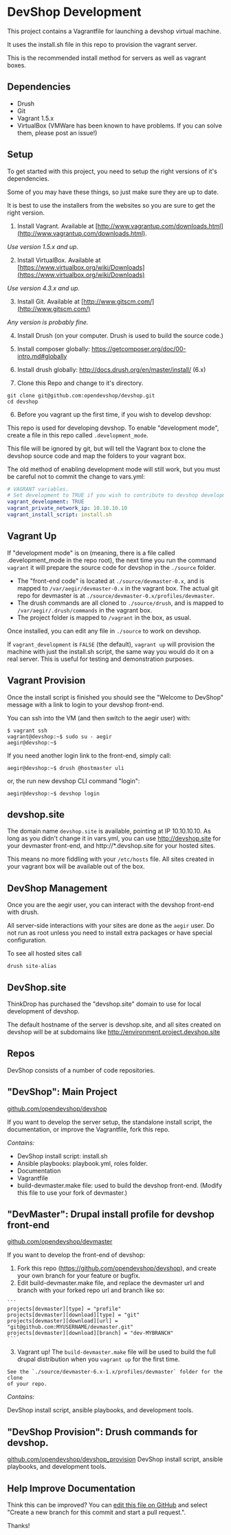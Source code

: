 DevShop Development
===================

This project contains a Vagrantfile for launching a devshop virtual machine.

It uses the install.sh file in this repo to provision the vagrant server.

This is the recommended install method for servers as well as vagrant boxes.

Dependencies
------------

- Drush
- Git
- Vagrant 1.5.x
- VirtualBox (VMWare has been known to have problems.  If you can solve them, please post an issue!)

Setup
-----

To get started with this project, you need to setup the right versions of it's dependencies.

Some of you may have these things, so just make sure they are up to date.

It is best to use the installers from the websites so you are sure to get the right version.


1. Install Vagrant.
  Available at [http://www.vagrantup.com/downloads.html](http://www.vagrantup.com/downloads.html).
  
  *Use version 1.5.x and up.*

2. Install VirtualBox.
  Available at [https://www.virtualbox.org/wiki/Downloads](https://www.virtualbox.org/wiki/Downloads)
  
  *Use version 4.3.x and up.*

3. Install Git.
  Available at [http://www.gitscm.com/](http://www.gitscm.com/)

  *Any version is probably fine.*

4. Install Drush (on your computer. Drush is used to build the source code.)

  1. Install composer globally: https://getcomposer.org/doc/00-intro.md#globally
  2. Install drush globally: http://docs.drush.org/en/master/install/  (6.x)

5. Clone this Repo and change to it's directory.

  ```
  git clone git@github.com:opendevshop/devshop.git
  cd devshop
  ```

6. Before you vagrant up the first time, if you wish to develop devshop:

  This repo is used for developing devshop.  To enable "development mode", create a file in this repo called 
  `.development_mode`.
  
  This file will be ignored by git, but will tell the Vagrant box to clone the devshop source code and map the folders
  to your vagrant box.
  
  The old method of enabling development mode will still work, but you must be careful not to commit the change to vars.yml:

  ```yml
  # VAGRANT variables.
  # Set development to TRUE if you wish to contribute to devshop development.
  vagrant_development: TRUE
  vagrant_private_network_ip: 10.10.10.10
  vagrant_install_script: install.sh
  ```

## Vagrant Up

If "development mode" is on (meaning, there is a file called .development_mode in the repo root), the next time you run 
the command `vagrant` it will prepare the source code for devshop in the `./source` folder.
   
  - The "front-end code" is located at `./source/devmaster-0.x`, and is mapped to `/var/aegir/devmaster-0.x` in the
   vagrant box. The actual git repo for devmaster is at `./source/devmaster-0.x/profiles/devmaster`.
  - The drush commands are all cloned to `./source/drush`, and is mapped to `/var/aegir/.drush/commands` in the vagrant box.
  - The project folder is mapped to `/vagrant` in the box, as usual.
  
  Once installed, you can edit any file in `./source` to work on devshop.
  
If `vagrant_development` is `FALSE` (the default), `vagrant up` will provision the machine with just the install.sh script, 
  the same way you would do it on a real server.  This is useful for testing and demonstration purposes.

## Vagrant Provision
  
Once the install script is finished you should see the "Welcome to DevShop" message with a link to login to your 
devshop front-end.
  
You can ssh into the VM (and then switch to the aegir user) with:

  ```
  $ vagrant ssh
  vagrant@devshop:~$ sudo su - aegir
  aegir@devshop:~$ 
  ```
  
If you need another login link to the front-end, simply call:

  ```
  aegir@devshop:~$ drush @hostmaster uli
  ```
  
  or, the run new devshop CLI command "login":

  ```
  aegir@devshop:~$ devshop login
  ```
  
## devshop.site

The domain name `devshop.site` is available, pointing at IP 10.10.10.10.  As long as you didn't change it in vars.yml,
you can use http://devshop.site for your devmaster front-end, and http://*.devshop.site for your hosted sites.

This means no more fiddling with your `/etc/hosts` file. All sites created in your vagrant box will be available out of 
the box.

DevShop Management
------------------

  Once you are the aegir user, you can interact with the devshop front-end with drush.

  All server-side interactions with your sites are done as the `aegir` user.  Do not run as root unless you need to 
  install extra packages or have special configuration.
  
  To see all hosted sites call 
  ```
  drush site-alias
  ```
  
DevShop.site
------------

ThinkDrop has purchased the "devshop.site" domain to use for local development of devshop.

The default hostname of the server is devshop.site, and all sites created on devshop will be at subdomains like 
http://environment.project.devshop.site


Repos
-----

DevShop consists of a number of code repositories.

## "DevShop": Main Project 

[github.com/opendevshop/devshop](http://github.com/opendevshop/devshop)

If you want to develop the server setup, the standalone install script, the 
documentation, or improve the Vagrantfile, fork this repo.  

*Contains:*

- DevShop install script: install.sh
- Ansible playbooks: playbook.yml, roles folder.
- Documentation
- Vagrantfile 
- build-devmaster.make file: used to build the devshop front-end.
  (Modify this file to use your fork of devmaster.)

## "DevMaster": Drupal install profile for devshop front-end

[github.com/opendevshop/devmaster](http://github.com/opendevshop/devmaster)

If you want to develop the front-end of devshop:

  1. Fork this repo (https://github.com/opendevshop/devshop), and create your own branch for your feature or bugfix.
  2. Edit build-devmaster.make file, and replace the devmaster url and branch
    with your forked repo url and branch like so:
    
    ```
    projects[devmaster][type] = "profile"
    projects[devmaster][download][type] = "git"
    projects[devmaster][download][url] = "git@github.com:MYUSERNAME/devmaster.git"
    projects[devmaster][download][branch] = "dev-MYBRANCH"
    ```
  3. Vagrant up!
    The `build-devmaster.make` file will be used to build the full drupal 
    distribution when you `vagrant up` for the first time.   
    
    See the `./source/devmaster-6.x-1.x/profiles/devmaster` folder for the clone
    of your repo. 

*Contains:*

DevShop install script, ansible playbooks, and development tools.

## "DevShop Provision": Drush commands for devshop.

[github.com/opendevshop/devshop_provision](http://github.com/opendevshop/devshop_provision)
DevShop install script, ansible playbooks, and development tools.

Help Improve Documentation
--------------------------

Think this can be improved? You can [edit this file on GitHub](https://github.com/opendevshop/devshop/edit/0.x/README.vagrant.md) and select "Create a new branch for this commit and start a pull request.".

Thanks!
